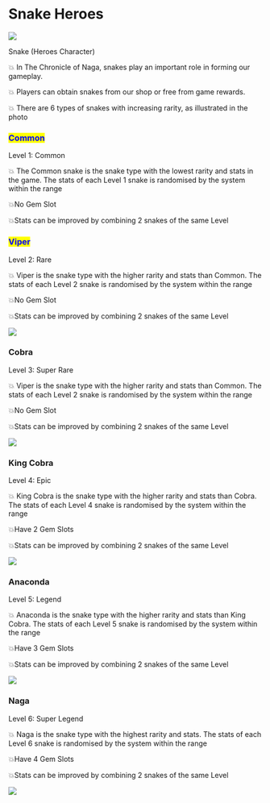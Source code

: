# Snake Heroes



![](../.gitbook/assets/photo\_2022-04-11\_03-03-24.jpg)

Snake (Heroes Character)&#x20;

💥 In The Chronicle of Naga, snakes play an important role in forming our gameplay.&#x20;

💥 Players can obtain snakes from our shop or free from game rewards.&#x20;

💥 There are 6 types of snakes with increasing rarity, as illustrated in the photo

### <mark style="color:blue;">Common</mark>

Level 1: Common&#x20;

💥 The Common snake is the snake type with the lowest rarity and stats in the game. The stats of each Level 1 snake is randomised by the system within the range&#x20;

💥No Gem Slot&#x20;

💥Stats can be improved by combining 2 snakes of the same Level

### <mark style="color:blue;">Viper</mark>

Level 2: Rare&#x20;

💥 Viper is the snake type with the higher rarity and stats than Common. The stats of each Level 2 snake is randomised by the system within the range&#x20;

💥No Gem Slot&#x20;

💥Stats can be improved by combining 2 snakes of the same Level

![](../.gitbook/assets/photo\_2022-04-21\_22-46-03.jpg)

### Cobra

Level 3: Super Rare

💥 Viper is the snake type with the higher rarity and stats than Common. The stats of each Level 2 snake is randomised by the system within the range&#x20;

💥No Gem Slot&#x20;

💥Stats can be improved by combining 2 snakes of the same Level

![](../.gitbook/assets/photo\_2022-04-22\_01-55-11.jpg)

### King Cobra

Level 4: Epic&#x20;

💥 King Cobra is the snake type with the higher rarity and stats than Cobra. The stats of each Level 4 snake is randomised by the system within the range&#x20;

💥Have 2 Gem Slots&#x20;

💥Stats can be improved by combining 2 snakes of the same Level

![](../.gitbook/assets/photo\_2022-04-25\_01-27-39.jpg)

### Anaconda&#x20;

Level 5: Legend&#x20;

💥 Anaconda is the snake type with the higher rarity and stats than King Cobra. The stats of each Level 5 snake is randomised by the system within the range&#x20;

💥Have 3 Gem Slots&#x20;

💥Stats can be improved by combining 2 snakes of the same Level

![](../.gitbook/assets/photo\_2022-04-26\_23-09-27.jpg)

### Naga&#x20;

Level 6: Super Legend&#x20;

💥 Naga is the snake type with the highest rarity and stats. The stats of each Level 6 snake is randomised by the system within the range&#x20;

💥Have 4 Gem Slots&#x20;

💥Stats can be improved by combining 2 snakes of the same Level

![](../.gitbook/assets/photo\_2022-04-28\_23-57-02.jpg)

